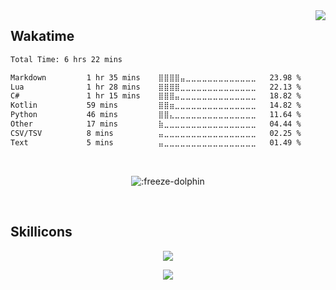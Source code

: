 <div>
  <img src="https://github-readme-stats.vercel.app/api/top-langs/?username=freeze-dolphin&layout=donut-vertical&theme=nord&hide_border=true" align="right" />
</div>

## Wakatime
<!--
<p align="center">
  <img alig src="https://github-profile-trophy.vercel.app/?username=freeze-dolphin&theme=nord&&margin-w=12&no-frame=true&row=1&column=5" alt="Trophies" />
</p>

<p align="center">
<img src="https://github-readme-stats.vercel.app/api?username=freeze-dolphin&hide_border=true&show_icons=true&count_private=true&theme=nord" />
<br />
<p align="center">
<img src="https://sapphira-github-stats.vercel.app/api/top-langs/?username=freeze-dolphin&layout=compact&hide_border=true&show_icons=true&card_width=445&theme=nord" />
</p>
-->

<!--
<p align="center">
<img src="https://wakatime.com/badge/user/ea4eb8bb-69d7-475b-864f-376a4366c722.svg?style=flat-square" />
</p>
-->

<div align="left">

<!--START_SECTION:waka-->

```txt
Total Time: 6 hrs 22 mins

Markdown         1 hr 35 mins    ⣿⣿⣿⣿⣤⣀⣀⣀⣀⣀⣀⣀⣀⣀⣀⣀⣀⣀   23.98 %
Lua              1 hr 28 mins    ⣿⣿⣿⣿⣀⣀⣀⣀⣀⣀⣀⣀⣀⣀⣀⣀⣀⣀   22.13 %
C#               1 hr 15 mins    ⣿⣿⣿⣤⣀⣀⣀⣀⣀⣀⣀⣀⣀⣀⣀⣀⣀⣀   18.82 %
Kotlin           59 mins         ⣿⣿⣶⣀⣀⣀⣀⣀⣀⣀⣀⣀⣀⣀⣀⣀⣀⣀   14.82 %
Python           46 mins         ⣿⣿⣄⣀⣀⣀⣀⣀⣀⣀⣀⣀⣀⣀⣀⣀⣀⣀   11.64 %
Other            17 mins         ⣷⣀⣀⣀⣀⣀⣀⣀⣀⣀⣀⣀⣀⣀⣀⣀⣀⣀   04.44 %
CSV/TSV          8 mins          ⣤⣀⣀⣀⣀⣀⣀⣀⣀⣀⣀⣀⣀⣀⣀⣀⣀⣀   02.25 %
Text             5 mins          ⣤⣀⣀⣀⣀⣀⣀⣀⣀⣀⣀⣀⣀⣀⣀⣀⣀⣀   01.49 %
```

<!--END_SECTION:waka-->

<br>

<div align="center">
  
  ![:freeze-dolphin](https://count.getloli.com/get/@freeze-dolphin?theme=moebooru)

</div>

</div>

<br>

## Skillicons
<p align="center"><img src="https://skillicons.dev/icons?i=vscode,idea,emacs,linux,regex" /></p>
<p align="center"><img src="https://skillicons.dev/icons?i=java,clojure,kotlin,c,bash,py,lua" /></p>

